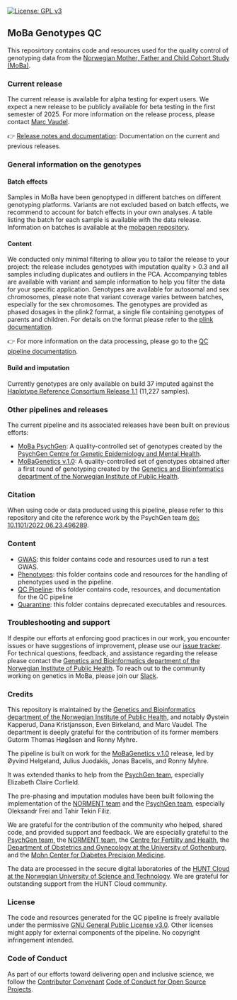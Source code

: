 [![License: GPL v3](https://img.shields.io/badge/License-GPLv3-blue.svg)](https://www.gnu.org/licenses/gpl-3.0)

## MoBa Genotypes QC
This reposirtory contains code and resources used for the quality control of genotyping data from the [Norwegian Mother, Father and Child Cohort Study (MoBa)](https://www.fhi.no/en/studies/moba/).

### Current release
The current release is available for alpha testing for expert users. We expect a new release to be publicly available for beta testing in the first semester of 2025. For more information on the release process, please contact [Marc Vaudel](https://www.fhi.no/en/ab/departments-and-centres/genetics-and-bioinformatics/marc-vaudel/).

👉 [Release notes and documentation](qc-pipeline/docs/release_notes.md): Documentation on the current and previous releases.

### General information on the genotypes

#### Batch effects
Samples in MoBa have been genoptyped in different batches on different genotyping platforms. Variants are not excluded based on batch effects, we recommend to account for batch effects in your own analyses. A table listing the batch for each sample is available with the data release. Information on batches is available at the [mobagen repository](https://github.com/folkehelseinstituttet/mobagen/wiki/MoBaGenetics1.5).

#### Content
We conducted only minimal filtering to allow you to tailor the release to your project: the release includes genotypes with imputation quality > 0.3 and all samples including duplicates and outliers in the PCA. Accompanying tables are available with variant and sample information to help you filter the data for your specific application. Genotypes are available for autosomal and sex chromosomes, please note that variant coverage varies between batches, especially for the sex chromosomes. The genotypes are provided as phased dosages in the plink2 format, a single file containing genotypes of parents and children. For details on the format please refer to the [plink documentation](https://www.cog-genomics.org/plink/2.0/formats#pgen).

👉 For more information on the data processing, please go to the [QC pipeline documentation](qc-pipeline/readme.md). 

#### Build and imputation
Currently genotypes are only available on build 37 imputed against the [Haplotype Reference Consortium Release 1.1](https://ega-archive.org/datasets/EGAD00001002729) (11,227 samples).


### Other pipelines and releases
The current pipeline and its associated releases have been built on previous efforts:
- [MoBa PsychGen](github.com/psychgen/MoBaPsychGen-QC-pipeline): A quality-controlled set of genotypes created by the [PsychGen Centre for Genetic Epidemiology and Mental Health](https://www.fhi.no/en/me/the-psychgen-centre-for-genetic-epidemiology-and-mental-health).
- [MoBaGenetics v.1.0](https://github.com/folkehelseinstituttet/mobagen/wiki/MoBaGenetics1.0): A quality-controlled set of genotypes obtained after a first round of genotyping created by the [Genetics and Bioinformatics department of the Norwegian Institute of Public Health](https://www.fhi.no/om/organisasjon/genetikk-og-bioinformatikk/).

### Citation
When using code or data produced using this pipeline, please refer to this repository and cite the reference work by the PsychGen team [doi: 10.1101/2022.06.23.496289](https://doi.org/10.1101/2022.06.23.496289).

### Content
- [GWAS](gwas/readme.md): this folder contains code and resources used to run a test GWAS.
- [Phenotypes](phenotypes/readme.md): this folder contains code and resources for the handling of phenotypes used in the pipeline.
- [QC Pipeline](qc-pipeline/readme.md): this folder contains code, resources, and documentation for the QC pipeline
- [Quarantine](quarantine/readme.md): this folder contains deprecated executables and resources.

### Troubleshooting and support
If despite our efforts at enforcing good practices in our work, you encounter issues or have suggestions of improvement, please use our [issue tracker](https://github.com/fhi-beta/mobaGenetics-qc/issues).
For technical questions, feedback, and assistance regarding the release please contact the [Genetics and Bioinformatics department of the Norwegian Institute of Public Health](https://www.fhi.no/om/organisasjon/genetikk-og-bioinformatikk/). 
To reach out to the community working on genetics in MoBa, please join our [Slack](https://join.slack.com/t/mobagen/shared_invite/zt-2r90hzo82-HNllFHDugSxJeknpJ9jT0w).

### Credits
This repository is maintained by the [Genetics and Bioinformatics department of the Norwegian Institute of Public Health](https://www.fhi.no/om/organisasjon/genetikk-og-bioinformatikk/), and notably Øystein Kapperud, Dana Kristjansson, Even Birkeland, and Marc Vaudel. The department is deeply grateful for the contribution of its former members Gutorm Thomas Høgåsen and Ronny Myhre.   

The pipeline is built on work for the [MoBaGenetics v.1.0](https://github.com/folkehelseinstituttet/mobagen/wiki/MoBaGenetics1.0) release, led by Øyvind Helgeland, Julius Juodakis, Jonas Bacelis, and Ronny Myhre.

It was extended thanks to help from the [PsychGen team](https://www.fhi.no/en/me/the-psychgen-centre-for-genetic-epidemiology-and-mental-health), especially Elizabeth Claire Corfield.

The pre-phasing and imputation modules have been built following the implementation of the [NORMENT team](https://www.med.uio.no/norment/english/) and the [PsychGen team](https://www.fhi.no/en/me/the-psychgen-centre-for-genetic-epidemiology-and-mental-health), especially Oleksandr Frei and Tahir Tekin Filiz.

We are grateful for the contribution of the community who helped, shared code, and provided support and feedback. We are especially grateful to the [PsychGen team](https://www.fhi.no/en/me/the-psychgen-centre-for-genetic-epidemiology-and-mental-health), the [NORMENT team](https://www.med.uio.no/norment/english/), the [Centre for Fertility and Health](https://www.fhi.no/en/ch/Centre-for-fertility-and-health/), the [Department of Obstetrics and Gynecology at the University of Gothenburg](https://www.gu.se/en/about/find-organisation/department-of-obstetrics-and-gynecology), and the [Mohn Center for Diabetes Precision Medicine](https://www.uib.no/en/diabetes).

The data are processed in the secure digital laboratories of the [HUNT Cloud at the Norwegian University of Science and Technology](https://www.ntnu.edu/mh/huntcloud). We are grateful for outstanding support from the HUNT Cloud community.

### License
The code and resources generated for the QC pipeline is freely available under the permissive [GNU General Public License v3.0](LICENSE). Other licenses might apply for external components of the pipeline. No copyright infringement intended.

### Code of Conduct
As part of our efforts toward delivering open and inclusive science, we follow the [Contributor Convenant](https://www.contributor-covenant.org/) [Code of Conduct for Open Source Projects](CODE_OF_CONDUCT.md).
